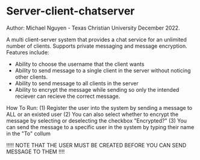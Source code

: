 # Server-client-chatserver
Author: Michael Nguyen - Texas Christian University December 2022.

A multi client-server system that provides a chat service for an unlimited number of clients. Supports private messaging and message encryption. 
Features include: 
  - Ability to choose the username that the client wants
  - Ability to send message to a single client in the server without noticing other clients. 
  - Ability to send message to all clients in the server
  - Ability to encrypt the message while sending so only the intended reciever can recieve the correct message. 

How To Run: 
(1) Register the user into the system by sending a message to ALL or an existed user
(2) You can also select whether to encrypt the message by selecting or deselecting the checkbox "Encrypted?"
(3) You can send the message to a specific user in the system by typing their name in the "To" collum

!!!!! NOTE THAT THE USER MUST BE CREATED BEFORE YOU CAN SEND MESSAGE TO THEM !!!!

